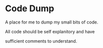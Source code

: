 # Code Dump

A place for me to dump my small bits of code.

All code should be self explanitory and have 

sufficient comments to understand.
